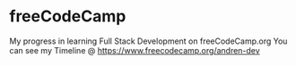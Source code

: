# freeCodeCamp
My progress in learning Full Stack Development on freeCodeCamp.org
You can see my Timeline @ https://www.freecodecamp.org/andren-dev

